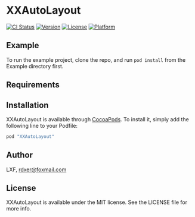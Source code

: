 # XXAutoLayout

[![CI Status](http://img.shields.io/travis/LXF/XXAutoLayout.svg?style=flat)](https://travis-ci.org/LXF/XXAutoLayout)
[![Version](https://img.shields.io/cocoapods/v/XXAutoLayout.svg?style=flat)](http://cocoapods.org/pods/XXAutoLayout)
[![License](https://img.shields.io/cocoapods/l/XXAutoLayout.svg?style=flat)](http://cocoapods.org/pods/XXAutoLayout)
[![Platform](https://img.shields.io/cocoapods/p/XXAutoLayout.svg?style=flat)](http://cocoapods.org/pods/XXAutoLayout)

## Example

To run the example project, clone the repo, and run `pod install` from the Example directory first.

## Requirements

## Installation

XXAutoLayout is available through [CocoaPods](http://cocoapods.org). To install
it, simply add the following line to your Podfile:

```ruby
pod "XXAutoLayout"
```

## Author

LXF, rdxer@foxmail.com

## License

XXAutoLayout is available under the MIT license. See the LICENSE file for more info.
